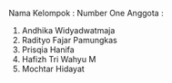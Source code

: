 Nama Kelompok : Number One
Anggota :
1. Andhika Widyadwatmaja
2. Radityo Fajar Pamungkas
3. Prisqia Hanifa
4. Hafizh Tri Wahyu M
5. Mochtar Hidayat